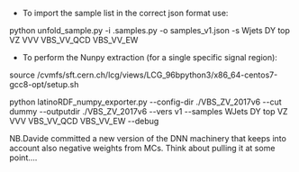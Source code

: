 - To import the sample list in the correct json format use:

python unfold_sample.py -i .samples.py -o samples_v1.json -s Wjets DY top VZ VVV VBS_VV_QCD VBS_VV_EW


- To perform the Nunpy extraction (for a single specific signal region):

source /cvmfs/sft.cern.ch/lcg/views/LCG_96bpython3/x86_64-centos7-gcc8-opt/setup.sh

python latinoRDF_numpy_exporter.py  --config-dir ./VBS_ZV_2017v6  --cut dummy  --outputdir ./VBS_ZV_2017v6  --vers v1  --samples WJets DY top VZ VVV VBS_VV_QCD VBS_VV_EW  --debug




NB.Davide committed a new version of the DNN machinery that keeps into account also negative weights from MCs. Think about pulling it at some point....

